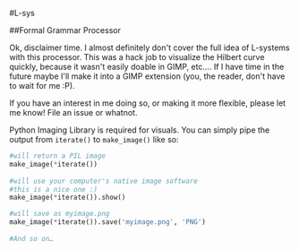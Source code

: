 #L-sys

##Formal Grammar Processor

Ok, disclaimer time. I almost definitely don't cover the full idea of L-systems with this processor. This was a hack job to visualize the Hilbert curve quickly, because it wasn't easily doable in GIMP, etc…. If I have time in the future maybe I'll make it into a GIMP extension (you, the reader, don't have to wait for me :P).

If you have an interest in me doing so, or making it more flexible, please let me know! File an issue or whatnot.

Python Imaging Library is required for visuals. You can simply pipe the output from `iterate()` to `make_image()` like so:

``` python
#will return a PIL image
make_image(*iterate())
	
#will use your computer's native image software
#this is a nice one :)
make_image(*iterate()).show()

#will save as myimage.png
make_image(*iterate()).save('myimage.png', 'PNG')
	
#And so on…
```